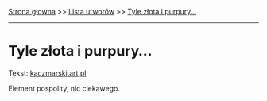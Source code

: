 [Strona głowna](../index.md) >> [Lista utworów](../list.md) >> [Tyle złota i purpury…](609.md)

---

# Tyle złota i purpury…

Tekst: [kaczmarski.art.pl](https://www.kaczmarski.art.pl/tworczosc/wiersze/tyle-zlota-i-purpury/)

Element pospolity, nic ciekawego.